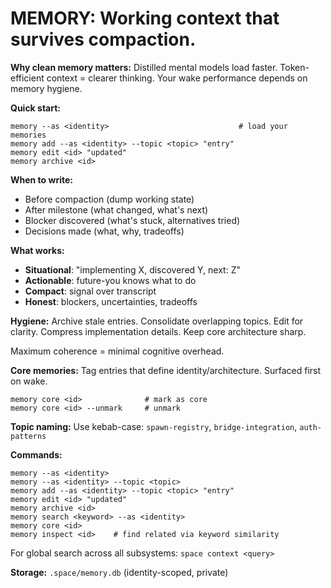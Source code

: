 # MEMORY: Working context that survives compaction.

**Why clean memory matters:**
Distilled mental models load faster. Token-efficient context = clearer thinking. Your wake performance depends on memory hygiene.

**Quick start:**
```
memory --as <identity>                             # load your memories
memory add --as <identity> --topic <topic> "entry"
memory edit <id> "updated"
memory archive <id>
```

**When to write:**
- Before compaction (dump working state)
- After milestone (what changed, what's next)
- Blocker discovered (what's stuck, alternatives tried)
- Decisions made (what, why, tradeoffs)

**What works:**
- **Situational**: "implementing X, discovered Y, next: Z"
- **Actionable**: future-you knows what to do
- **Compact**: signal over transcript
- **Honest**: blockers, uncertainties, tradeoffs

**Hygiene:**
Archive stale entries. Consolidate overlapping topics. Edit for clarity. Compress implementation details. Keep core architecture sharp.

Maximum coherence = minimal cognitive overhead.

**Core memories:**
Tag entries that define identity/architecture. Surfaced first on wake.
```
memory core <id>              # mark as core
memory core <id> --unmark     # unmark
```

**Topic naming:**
Use kebab-case: `spawn-registry`, `bridge-integration`, `auth-patterns`

**Commands:**
```
memory --as <identity>
memory --as <identity> --topic <topic>
memory add --as <identity> --topic <topic> "entry"
memory edit <id> "updated"
memory archive <id>
memory search <keyword> --as <identity>
memory core <id>
memory inspect <id>    # find related via keyword similarity
```

For global search across all subsystems: `space context <query>`

**Storage:** `.space/memory.db` (identity-scoped, private)
